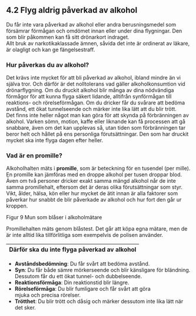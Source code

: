 ## 4.2 Flyg aldrig påverkad av alkohol

Du får inte vara påverkad av alkohol eller andra berusningsmedel som försämrar förmågan och omdömet innan eller under dina flygningar. Den som blir påkommen kan få sitt
drönarkort indraget.  
Allt bruk av narkotikaklassade ämnen, såvida det inte är ordinerat av läkare, är olagligt och kan ge fängelsestraff.

### Hur påverkas du av alkohol?

Det krävs inte mycket för att bli påverkad av alkohol, ibland mindre än vi själva tror. Och därför är det nolltolerans vad gäller alkoholkonsumtion vid drönarflygning. Om du druckit alkohol blir många av dina nödvändiga förmågor för att kunna flyga säkert lidande, alltifrån synförmågan till reaktions- och rörelseförmågan. Om du dricker får du svårare att bedöma avstånd, ett ökat tunnelseende och märker inte lika lätt att du blir trött.  
Det finns inte heller något man kan göra för att skynda på förbränningen av alkohol. Varken sömn, motion, kaffe eller liknande kan få processen att gå snabbare, även om det kan upplevas så, utan tiden som förbränningen tar beror helt och hållet på ens personliga förutsättningar. Den som har druckit mycket ska inte flyga dagen efter heller.

### Vad är en promille?

Alkoholhalten mäts i **promille**, som är beteckning för en tusendel (per mille). En promille kan jämföras med en droppe alkohol per tusen droppar blod. Även om två personer dricker exakt samma mängd alkohol når de inte samma promillehalt, eftersom det är deras olika förutsättningar som styr. Vikt, ålder, hälsa, kön eller hur mycket de ätit innan är alla faktorer som påverkar hur snabbt de blir påverkade av alkohol och hur fort den går ur kroppen.

Figur 9 Mun som blåser i alkoholmätare

Promillehalten mäts genom blåstest. Det går att köpa egna mätare, men de är inte alltid lika tillförlitliga som exempelvis de polisen använder.

| Därför ska du inte flyga påverkad av alkohol |
|---|
* **Avståndsbedömning**: Du får svårt att bedöma avstånd.
* **Syn**: Du får både sämre mörkerseende och blir känsligare för bländning. Dessutom får du ett ökat tunnel- och dubbelseende.
* **Reaktionsförmåga**: Din reaktionstid blir längre.
* **Rörelseförmåga**: Du blir fumligare och får svårt att göra  
mjuka och precisa rörelser.
* **Trötthet**: Du blir trött och dåsig och märker dessutom
inte lika lätt när det sker.
